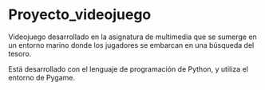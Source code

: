 # Proyecto_videojuego

Videojuego desarrollado en la asignatura de multimedia que se sumerge en un entorno marino donde los jugadores se embarcan en una búsqueda del tesoro.

Está desarrollado con el lenguaje de programación de Python, y utiliza el entorno de Pygame.
